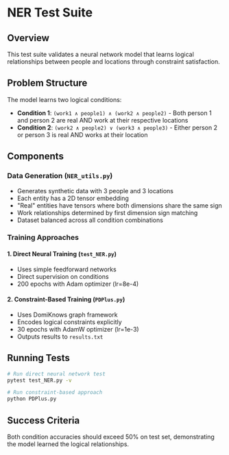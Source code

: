 # NER Test Suite

## Overview
This test suite validates a neural network model that learns logical relationships between people and locations through constraint satisfaction.

## Problem Structure
The model learns two logical conditions:
- **Condition 1**: `(work1 ∧ people1) ∧ (work2 ∧ people2)` - Both person 1 and person 2 are real AND work at their respective locations
- **Condition 2**: `(work2 ∧ people2) ∨ (work3 ∧ people3)` - Either person 2 or person 3 is real AND works at their location

## Components

### Data Generation (`NER_utils.py`)
- Generates synthetic data with 3 people and 3 locations
- Each entity has a 2D tensor embedding
- "Real" entities have tensors where both dimensions share the same sign
- Work relationships determined by first dimension sign matching
- Dataset balanced across all condition combinations

### Training Approaches

#### 1. Direct Neural Training (`test_NER.py`)
- Uses simple feedforward networks
- Direct supervision on conditions
- 200 epochs with Adam optimizer (lr=8e-4)

#### 2. Constraint-Based Training (`PDPlus.py`)
- Uses DomiKnows graph framework
- Encodes logical constraints explicitly
- 30 epochs with AdamW optimizer (lr=1e-3)
- Outputs results to `results.txt`

## Running Tests

```bash
# Run direct neural network test
pytest test_NER.py -v

# Run constraint-based approach
python PDPlus.py
```

## Success Criteria
Both condition accuracies should exceed 50% on test set, demonstrating the model learned the logical relationships.